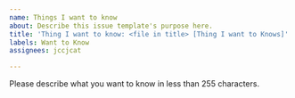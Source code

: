 ```yaml
---
name: Things I want to know
about: Describe this issue template's purpose here.
title: 'Thing I want to know: <file in title> [Thing I want to Knows]'
labels: Want to Know
assignees: jccjcat

---
```


Please describe what you want to know in less than 255 characters.
